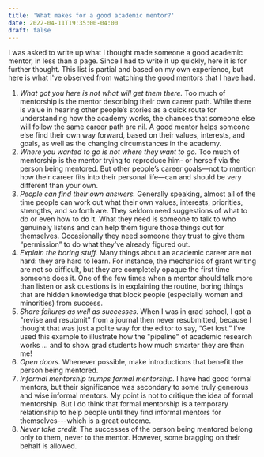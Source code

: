 ```yaml
---
title: 'What makes for a good academic mentor?'
date: 2022-04-11T19:35:00-04:00
draft: false
---
```


I was asked to write up what I thought made someone a good academic mentor, in less than a page. Since I had to write it up quickly, here it is for further thought. This list is partial and based on my own experience, but here is what I've observed from watching the good mentors that I have had.

1.	_What got you here is not what will get them there._ Too much of mentorship is the mentor describing their own career path. While there is value in hearing other people’s stories as a quick route for understanding how the academy works, the chances that someone else will follow the same career path are nil. A good mentor helps someone else find their own way forward, based on their values, interests, and goals, as well as the changing circumstances in the academy.
2.	_Where you wanted to go is not where they want to go._ Too much of mentorship is the mentor trying to reproduce him- or herself via the person being mentored. But other people’s career goals—not to mention how their career fits into their personal life—can and should be very different than your own. 
3.	_People can find their own answers._ Generally speaking, almost all of the time people can work out what their own values, interests, priorities, strengths, and so forth are. They seldom need suggestions of what to do or even how to do it. What they need is someone to talk to who genuinely listens and can help them figure those things out for themselves. Occasionally they need someone they trust to give them “permission” to do what they’ve already figured out.
4.	_Explain the boring stuff._ Many things about an academic career are not hard: they are hard to learn. For instance, the mechanics of grant writing are not so difficult, but they are completely opaque the first time someone does it. One of the few times when a mentor should talk more than listen or ask questions is in explaining the routine, boring things that are hidden knowledge that block people (especially women and minorities) from success.
5.	_Share failures as well as successes._ When I was in grad school, I got a "revise and resubmit" from a journal then never resubmitted, because I thought that was just a polite way for the editor to say, “Get lost.” I’ve used this example to illustrate how the "pipeline" of academic research works ... and to show grad students how much smarter they are than me!
6.	_Open doors._ Whenever possible, make introductions that benefit the person being mentored.
7.	_Informal mentorship trumps formal mentorship._ I have had good formal mentors, but their significance was secondary to some truly generous and wise informal mentors. My point is not to critique the idea of formal mentorship. But I do think that formal mentorship is a temporary relationship to help people until they find informal mentors for themselves---which is a great outcome.
8.	_Never take credit._ The successes of the person being mentored belong only to them, never to the mentor. However, some bragging on their behalf is allowed.

